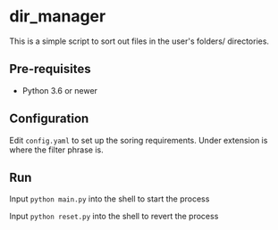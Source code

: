 # dir_manager

This is a simple script to sort out files in the user's folders/ directories.

## Pre-requisites
* Python 3.6 or newer

## Configuration

Edit `config.yaml` to set up the soring requirements.
Under extension is where the filter phrase is.

## Run

Input ```python main.py``` into the shell to start the process

Input ```python reset.py``` into the shell to revert the process
